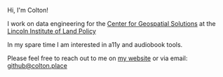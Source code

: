 Hi, I'm Colton! 

I work on data engineering for the [Center for Geospatial Solutions](https://cgsearth.org/) at the [Lincoln Institute of Land Policy](https://www.lincolninst.edu/)

In my spare time I am interested in a11y and audiobook tools.

Please feel free to reach out to me on [my website](https://colton.place/contact/) or via email: [github@colton.place](mailto:github@colton.place)
